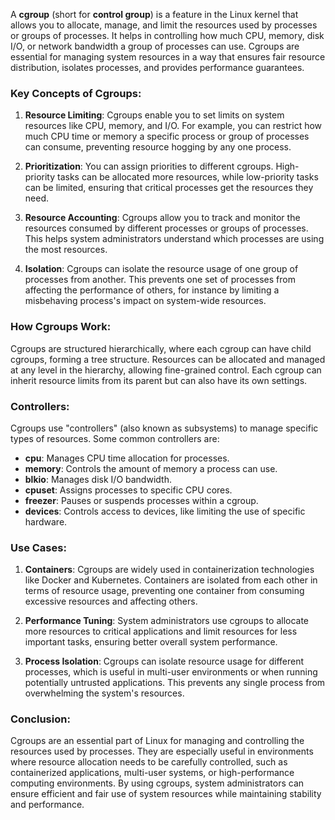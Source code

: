 A **cgroup** (short for **control group**) is a feature in the Linux kernel that allows you to allocate, manage, and limit the resources used by processes or groups of processes. It helps in controlling how much CPU, memory, disk I/O, or network bandwidth a group of processes can use. Cgroups are essential for managing system resources in a way that ensures fair resource distribution, isolates processes, and provides performance guarantees.

### Key Concepts of Cgroups:

1. **Resource Limiting**:
   Cgroups enable you to set limits on system resources like CPU, memory, and I/O. For example, you can restrict how much CPU time or memory a specific process or group of processes can consume, preventing resource hogging by any one process.

2. **Prioritization**:
   You can assign priorities to different cgroups. High-priority tasks can be allocated more resources, while low-priority tasks can be limited, ensuring that critical processes get the resources they need.

3. **Resource Accounting**:
   Cgroups allow you to track and monitor the resources consumed by different processes or groups of processes. This helps system administrators understand which processes are using the most resources.

4. **Isolation**:
   Cgroups can isolate the resource usage of one group of processes from another. This prevents one set of processes from affecting the performance of others, for instance by limiting a misbehaving process's impact on system-wide resources.

### How Cgroups Work:
Cgroups are structured hierarchically, where each cgroup can have child cgroups, forming a tree structure. Resources can be allocated and managed at any level in the hierarchy, allowing fine-grained control. Each cgroup can inherit resource limits from its parent but can also have its own settings.

### Controllers:
Cgroups use "controllers" (also known as subsystems) to manage specific types of resources. Some common controllers are:
- **cpu**: Manages CPU time allocation for processes.
- **memory**: Controls the amount of memory a process can use.
- **blkio**: Manages disk I/O bandwidth.
- **cpuset**: Assigns processes to specific CPU cores.
- **freezer**: Pauses or suspends processes within a cgroup.
- **devices**: Controls access to devices, like limiting the use of specific hardware.

### Use Cases:
1. **Containers**: Cgroups are widely used in containerization technologies like Docker and Kubernetes. Containers are isolated from each other in terms of resource usage, preventing one container from consuming excessive resources and affecting others.

2. **Performance Tuning**: System administrators use cgroups to allocate more resources to critical applications and limit resources for less important tasks, ensuring better overall system performance.

3. **Process Isolation**: Cgroups can isolate resource usage for different processes, which is useful in multi-user environments or when running potentially untrusted applications. This prevents any single process from overwhelming the system's resources.

### Conclusion:
Cgroups are an essential part of Linux for managing and controlling the resources used by processes. They are especially useful in environments where resource allocation needs to be carefully controlled, such as containerized applications, multi-user systems, or high-performance computing environments. By using cgroups, system administrators can ensure efficient and fair use of system resources while maintaining stability and performance.
